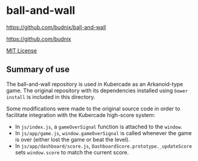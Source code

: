 # ball-and-wall

https://github.com/budnix/ball-and-wall

https://github.com/budnix

[MIT License](http://opensource.org/licenses/MIT)

## Summary of use

The ball-and-wall repository is used in Kubercade as an Arkanoid-type game. The original repository with its dependencies installed using `bower install` is included in this directory.

Some modifications were made to the original source code in order to facilitate integration with the Kubercade high-score system:

* In `js/index.js`, a `gameOverSignal` function is attached to the `window`.
* In `js/app/game.js`, `window.gameOverSignal` is called whenever the game is over (either lost the game or beat the level).
* In `js/app/dashboard/score.js`, `DashboardScore.prototype._updateScore` sets `window.score` to match the current score. 
